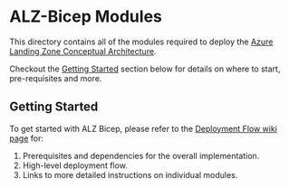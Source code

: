 # ALZ-Bicep Modules

This directory contains all of the modules required to deploy the [Azure Landing Zone Conceptual Architecture][caf_alz_architecture].

Checkout the [Getting Started](#getting-started) section below for details on where to start, pre-requisites and more.

## Getting Started

To get started with ALZ Bicep, please refer to the [Deployment Flow wiki page][wiki_deployment_flow] for:

1. Prerequisites and dependencies for the overall implementation.
2. High-level deployment flow.
3. Links to more detailed instructions on individual modules.


 [//]: # (************************)
 [//]: # (INSERT LINK LABELS BELOW)
 [//]: # (************************)

[caf_alz_architecture]:                            https://docs.microsoft.com/azure/cloud-adoption-framework/ready/landing-zone/#azure-landing-zone-conceptual-architecture "CAF - ALZ Accelerator"
[wiki_deployment_flow]:                            https://github.com/Evilazaro/ALZ-Bicep/wiki/DeploymentFlow "Wiki - Deployment Flow"
